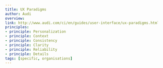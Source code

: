 ```yaml
---
title: UX Paradigms
author: Audi
overview:
link: http://www.audi.com/ci/en/guides/user-interface/ux-paradigms.html
principles:
- principle: Personalization
- principle: Context
- principle: Consistency
- principle: Clarity
- principle: Reliability
- principle: Details
tags: [specific, organisations]
---
```


